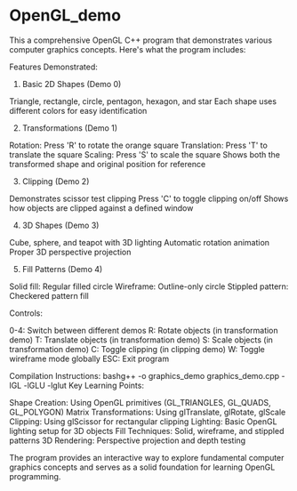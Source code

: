 # OpenGL_demo

This a comprehensive OpenGL C++ program that demonstrates various computer graphics concepts. Here's what the program includes:


Features Demonstrated:
1. Basic 2D Shapes (Demo 0)

Triangle, rectangle, circle, pentagon, hexagon, and star
Each shape uses different colors for easy identification

2. Transformations (Demo 1)

Rotation: Press 'R' to rotate the orange square
Translation: Press 'T' to translate the square
Scaling: Press 'S' to scale the square
Shows both the transformed shape and original position for reference

3. Clipping (Demo 2)

Demonstrates scissor test clipping
Press 'C' to toggle clipping on/off
Shows how objects are clipped against a defined window

4. 3D Shapes (Demo 3)

Cube, sphere, and teapot with 3D lighting
Automatic rotation animation
Proper 3D perspective projection

5. Fill Patterns (Demo 4)

Solid fill: Regular filled circle
Wireframe: Outline-only circle
Stippled pattern: Checkered pattern fill

Controls:

0-4: Switch between different demos
R: Rotate objects (in transformation demo)
T: Translate objects (in transformation demo)
S: Scale objects (in transformation demo)
C: Toggle clipping (in clipping demo)
W: Toggle wireframe mode globally
ESC: Exit program

Compilation Instructions:
bashg++ -o graphics_demo graphics_demo.cpp -lGL -lGLU -lglut
Key Learning Points:

Shape Creation: Using OpenGL primitives (GL_TRIANGLES, GL_QUADS, GL_POLYGON)
Matrix Transformations: Using glTranslate, glRotate, glScale
Clipping: Using glScissor for rectangular clipping
Lighting: Basic OpenGL lighting setup for 3D objects
Fill Techniques: Solid, wireframe, and stippled patterns
3D Rendering: Perspective projection and depth testing

The program provides an interactive way to explore fundamental computer graphics concepts and serves as a solid foundation for learning OpenGL programming.
